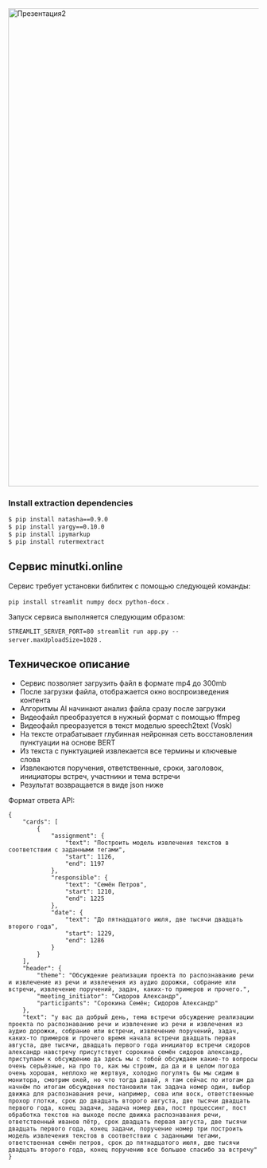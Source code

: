 <img width="960" alt="Презентация2" src="https://user-images.githubusercontent.com/5472900/130338081-fb0639c7-7e2f-4cbc-8bb3-2940b2e5bc88.png">


### Install extraction dependencies

```bash
$ pip install natasha==0.9.0 
$ pip install yargy==0.10.0 
$ pip install ipymarkup
$ pip install rutermextract 
```

## Сервис minutki.online
Сервис требует установки библитек с помощью следующей команды: 

```pip install streamlit numpy docx python-docx``` .  

Запуск сервиса выполняется следующим образом: 

```STREAMLIT_SERVER_PORT=80 streamlit run app.py --server.maxUploadSize=1028``` .

## Техническое описание

* Сервис позволяет загрузить файл в формате mp4 до 300mb
* После загрузки файла, отображается окно воспроизведения контента
* Алгоритмы AI начинают анализ файла сразу после загрузки
* Видеофайл преобразуется в нужный формат с помощью ffmpeg
* Видеофайл преоразуется в текст моделью speech2text (Vosk)
* На тексте отрабатывает глубинная нейронная сеть восстановления пунктуации на основе BERT
* Из текста с пунктуацией извлекается все термины и ключевые слова
* Извлекаются поручения, ответственные, сроки, заголовок, инициаторы встреч, участники и тема встречи
* Результат возвращается в виде json ниже

Формат ответа API:
```
{
    "cards": [
        {
            "assignment": {
                "text": "Построить модель извлечения текстов в соответствии с заданными тегами",
                "start": 1126,
                "end": 1197
            },
            "responsible": {
                "text": "Семён Петров",
                "start": 1210,
                "end": 1225
            },
            "date": {
                "text": "До пятнадцатого июля, две тысячи двадцать второго года",
                "start": 1229,
                "end": 1286
            }
        }
    ],
    "header": {
        "theme": "Обсуждение реализации проекта по распознаванию речи и извлечение из речи и извлечения из аудио дорожки, собрание или встречи, извлечение поручений, задач, каких-то примеров и прочего.",
        "meeting_initiator": "Сидоров Александр",
        "participants": "Сорокина Семён; Сидоров Александр"
    },
    "text": "у вас да добрый день, тема встречи обсуждение реализации проекта по распознаванию речи и извлечение из речи и извлечения из аудио дорожки, собрание или встречи, извлечение поручений, задач, каких-то примеров и прочего время начала встречи двадцать первая августа, две тысячи, двадцать первого года инициатор встречи сидоров александр навстречу присутствует сорокина семён сидоров александр, приступаем к обсуждению да здесь мы с тобой обсуждаем какие-то вопросы очень серьёзные, на про то, как мы строим, да да и в целом погода очень хорошая, неплохо не жертвуя, холодно погулять бы мы сидим в монитора, смотрим окей, но что тогда давай, я там сейчас по итогам да начнём по итогам обсуждения постановили так задача номер один, выбор движка для распознавания речи, например, сова или воск, ответственные прохор глотки, срок до двадцать второго августа, две тысячи двадцать первого года, конец задачи, задача номер два, пост процессинг, пост обработка текстов на выходе после движка распознавания речи, ответственный иванов пётр, срок двадцать первая августа, две тысячи двадцать первого года, конец задачи, поручение номер три построить модель извлечения текстов в соответствии с заданными тегами, ответственная семён петров, срок до пятнадцатого июля, две тысячи двадцать второго года, конец поручению все большое спасибо за встречу"
}
```
